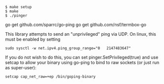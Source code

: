 ```
$ make setup
$ make
$ ./pinger
```

go get github.com/sparrc/go-ping
go get github.com/nsf/termbox-go

This library attempts to send an "unprivileged" ping via UDP. On linux, this must be enabled by setting

```
sudo sysctl -w net.ipv4.ping_group_range="0   2147483647"
```

If you do not wish to do this, you can set pinger.SetPrivileged(true) and use setcap to allow your binary using go-ping to bind to raw sockets (or just run as super-user):

```
setcap cap_net_raw=+ep /bin/goping-binary
```
